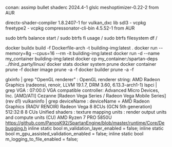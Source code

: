 conan:
    assimp
    bullet
    shaderc 2024.4-1 glslc
    meshoptimizer-0.22-2 from AUR

directx-shader-compiler 1.8.2407-1 for vulkan_dxc lib
sdl3 - vcpkg
freetype2 - vcpkg
compressonator-cli-bin 4.5.52-1 from AUR

sudo btrfs balance start /
sudo btrfs fi usage /
sudo btrfs filesystem df /

docker buildx build  -f Dockerfile-arch -t building-img:latest .
docker run --memory=8g --cpus=16 --rm -it building-img:latest
docker run -d --name my_container building-img:latest
docker cp my_container:/spartan-deps ../third_party/linux/
docker stats
docker system prune
docker container prune -f
docker image prune -a -f
docker builder prune -a -f

glxinfo | grep "OpenGL renderer"    : OpenGL renderer string: AMD Radeon Graphics (radeonsi, renoir, LLVM 19.1.7, DRM 3.60, 6.13.3-arch1-1)
lspci | grep VGA                    : 07:00.0 VGA compatible controller: Advanced Micro Devices, Inc. [AMD/ATI] Cezanne [Radeon Vega Series / Radeon Vega Mobile Series] (rev d1)
vulkaninfo | grep deviceName        : deviceName        = AMD Radeon Graphics (RADV RENOIR)
Radeon Vega 8 8CUs (GCN 5th generation) 512:32:8 8 CUs Unified shaders : texture mapping units : render output units and compute units (CU)
AMD Ryzen 7 PRO 5850U
https://github.com/PanosK92/SpartanEngine/blob/master/runtime/Core/Debugging.h
    inline static bool m_validation_layer_enabled        = false;
    inline static bool m_gpu_assisted_validation_enabled = false;
    inline static bool m_logging_to_file_enabled         = false;